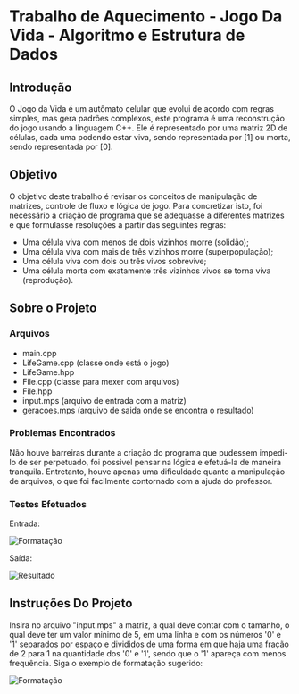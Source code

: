 # Trabalho de Aquecimento - Jogo Da Vida - Algoritmo e Estrutura de Dados

## Introdução

O Jogo da Vida é um autômato celular que evolui de acordo com regras simples, mas
gera padrões complexos, este programa é uma reconstrução do jogo usando a linguagem C++.
Ele é representado por uma matriz 2D de células, cada uma podendo estar viva, sendo
representada por [1] ou morta, sendo representada por [0].

## Objetivo

O objetivo deste trabalho é revisar os conceitos de manipulação de matrizes, controle
de fluxo e lógica de jogo. Para concretizar isto, foi necessário a criação de programa
que se adequasse a diferentes matrizes e que formulasse resoluções a partir das seguintes regras:

* Uma célula viva com menos de dois vizinhos morre (solidão);
* Uma célula viva com mais de três vizinhos morre (superpopulação);
* Uma célula viva com dois ou três vivos sobrevive;
* Uma célula morta com exatamente três vizinhos vivos se torna viva (reprodução).

## Sobre o Projeto

### Arquivos

* main.cpp
* LifeGame.cpp (classe onde está o jogo)
* LifeGame.hpp
* File.cpp (classe para mexer com arquivos)
* File.hpp
* input.mps (arquivo de entrada com a matriz)
* geracoes.mps (arquivo de saida onde se encontra o resultado)

### Problemas Encontrados

Não houve barreiras durante a criação do programa que pudessem impedi-lo de ser perpetuado, 
foi possivel pensar na lógica e efetuá-la de maneira tranquila. Entretanto, houve apenas uma 
dificuldade quanto a manipulação de arquivos, o que foi facilmente contornado com a ajuda do professor.

### Testes Efetuados 
Entrada:


![Formatação](https://github.com/ByBrun0/Jogo-Da-Vida/assets/143546997/cbedeeda-5cde-44f5-bef4-15d40587c2f2)




Saída:


![Resultado](https://github.com/ByBrun0/Jogo-Da-Vida/assets/143546997/b348bc27-4b8f-4189-a419-b357aee8012b)



## Instruções Do Projeto

Insira no arquivo "input.mps" a matriz, a qual deve contar com o tamanho, o qual
deve ter um valor minimo de 5, em uma linha e com os números '0' e '1' separados por espaço e
divididos de uma forma em que haja uma fração de 2 para 1 na quantidade dos '0' e '1', sendo que 
o '1' apareça com menos frequência. Siga o exemplo de formatação sugerido:

![Formatação](https://github.com/ByBrun0/Jogo-Da-Vida/assets/143546997/0acb8e11-7147-46d4-8bdb-6906b7b80e5b)


